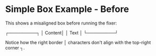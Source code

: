 # Simple Box Example - Before

This shows a misaligned box before running the fixer:

┌─────────┐
│ Content│
│ Text   │
└─────────┘

Notice how the right border │ characters don't align with the top-right corner ┐.
